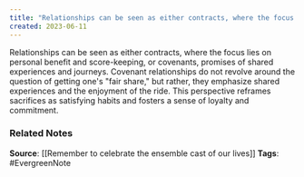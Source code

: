 ```yaml
---
title: "Relationships can be seen as either contracts, where the focus lies on personal benefit and score-keeping, or covenants, promises of shared experiences and journeys"
created: 2023-06-11
---
```


Relationships can be seen as either contracts, where the focus lies on personal benefit and score-keeping, or covenants, promises of shared experiences and journeys. Covenant relationships do not revolve around the question of getting one's "fair share," but rather, they emphasize shared experiences and the enjoyment of the ride. This perspective reframes sacrifices as satisfying habits and fosters a sense of loyalty and commitment.

### Related Notes
**Source**: [[Remember to celebrate the ensemble cast of our lives]]
**Tags**: #EvergreenNote
